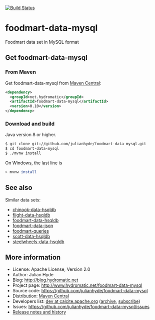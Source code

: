 <!--
{% comment %}
Licensed to Julian Hyde under one or more contributor license
agreements.  See the NOTICE file distributed with this work
for additional information regarding copyright ownership.
Julian Hyde licenses this file to you under the Apache
License, Version 2.0 (the "License"); you may not use this
file except in compliance with the License.  You may obtain a
copy of the License at

http://www.apache.org/licenses/LICENSE-2.0

Unless required by applicable law or agreed to in writing,
software distributed under the License is distributed on an
"AS IS" BASIS, WITHOUT WARRANTIES OR CONDITIONS OF ANY KIND,
either express or implied.  See the License for the specific
language governing permissions and limitations under the
License.
{% endcomment %}
-->
[![Build Status](https://github.com/julianhyde/foodmart-data-mysql/actions/workflows/main.yml/badge.svg?branch=main)](https://github.com/julianhyde/foodmart-data-mysql/actions?query=branch%3Amain)

# foodmart-data-mysql
Foodmart data set in MySQL format

## Get foodmart-data-mysql

### From Maven

Get foodmart-data-mysql from
<a href="https://search.maven.org/#search%7Cga%7C1%7Cg%3Anet.hydromatic%20a%3Afoodmart-data-mysql">Maven Central</a>:

```xml
<dependency>
  <groupId>net.hydromatic</groupId>
  <artifactId>foodmart-data-mysql</artifactId>
  <version>0.10</version>
</dependency>
```

### Download and build

Java version 8 or higher.

```bash
$ git clone git://github.com/julianhyde/foodmart-data-mysql.git
$ cd foodmart-data-mysql
$ ./mvnw install
```

On Windows, the last line is

```bash
> mvnw install
```

## See also

Similar data sets:
* [chinook-data-hsqldb](https://github.com/julianhyde/chinook-data-hsqldb)
* [flight-data-hsqldb](https://github.com/julianhyde/flight-data-hsqldb)
* [foodmart-data-hsqldb](https://github.com/julianhyde/foodmart-data-hsqldb)
* [foodmart-data-json](https://github.com/julianhyde/foodmart-data-json)
* [foodmart-queries](https://github.com/julianhyde/foodmart-queries)
* [scott-data-hsqldb](https://github.com/julianhyde/scott-data-hsqldb)
* [steelwheels-data-hsqldb](https://github.com/julianhyde/steelwheels-data-hsqldb)

## More information

* License: Apache License, Version 2.0
* Author: Julian Hyde
* Blog: http://blog.hydromatic.net
* Project page: http://www.hydromatic.net/foodmart-data-mysql
* Source code: https://github.com/julianhyde/foodmart-data-mysql
* Distribution: <a href="https://search.maven.org/#search%7Cga%7C1%7Ca%3A%22foodmart-data-mysql%22">Maven Central</a>
* Developers list:
  <a href="mailto:dev@calcite.apache.org">dev at calcite.apache.org</a>
  (<a href="http://mail-archives.apache.org/mod_mbox/calcite-dev/">archive</a>,
  <a href="mailto:dev-subscribe@calcite.apache.org">subscribe</a>)
* Issues: https://github.com/julianhyde/foodmart-data-mysql/issues
* <a href="HISTORY.md">Release notes and history</a>
